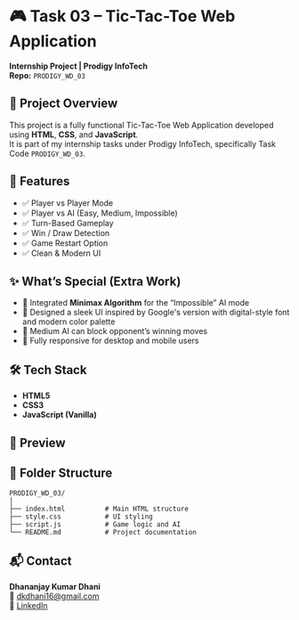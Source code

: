 # 🎮 Task 03 – Tic-Tac-Toe Web Application

**Internship Project | Prodigy InfoTech**  
**Repo:** `PRODIGY_WD_03`

## 📌 Project Overview
This project is a fully functional Tic-Tac-Toe Web Application developed using **HTML**, **CSS**, and **JavaScript**.  
It is part of my internship tasks under Prodigy InfoTech, specifically Task Code `PRODIGY_WD_03`.

## 🎯 Features
- ✅ Player vs Player Mode  
- ✅ Player vs AI (Easy, Medium, Impossible)  
- ✅ Turn-Based Gameplay  
- ✅ Win / Draw Detection  
- ✅ Game Restart Option  
- ✅ Clean & Modern UI  

## ✨ What’s Special (Extra Work)
- 🤖 Integrated **Minimax Algorithm** for the “Impossible” AI mode  
- 🎨 Designed a sleek UI inspired by Google's version with digital-style font and modern color palette  
- 🧠 Medium AI can block opponent’s winning moves  
- 📱 Fully responsive for desktop and mobile users  

## 🛠️ Tech Stack
- **HTML5**  
- **CSS3**  
- **JavaScript (Vanilla)**  

## 📸 Preview


## 📂 Folder Structure
```
PRODIGY_WD_03/
│
├── index.html          # Main HTML structure
├── style.css           # UI styling
├── script.js           # Game logic and AI
└── README.md           # Project documentation
```

## 📬 Contact
**Dhananjay Kumar Dhani**  
📧 dkdhani16@gmail.com  
🔗 [LinkedIn](#)
